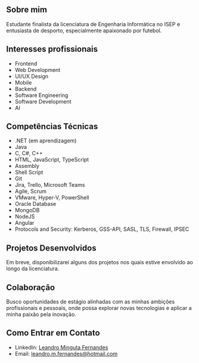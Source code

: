 ## Sobre mim
Estudante finalista da licenciatura de Engenharia Informática no ISEP e entusiasta de desporto, especialmente apaixonado por futebol.

## Interesses profissionais
- Frontend
- Web Development
- UI/UX Design
- Mobile
- Backend
- Software Engineering
- Software Development
- AI

## Competências Técnicas

- .NET (em aprendizagem)
- Java
- C, C#, C++
- HTML, JavaScript, TypeScript
- Assembly
- Shell Script
- Git
- Jira, Trello, Microsoft Teams
- Agile, Scrum
- VMware, Hyper-V, PowerShell
- Oracle Database
- MongoDB
- NodeJS
- Angular
- Protocols and Security: Kerberos, GSS-API, SASL, TLS, Firewall, IPSEC

## Projetos Desenvolvidos
Em breve, disponibilizarei alguns dos projetos nos quais estive envolvido ao longo da licenciatura.

## Colaboração
Busco oportunidades de estágio alinhadas com as minhas ambições profissionais e pessoais, onde possa explorar novas tecnologias e aplicar a minha paixão pela inovação.

## Como Entrar em Contato
- LinkedIn: [Leandro Minguta Fernandes](https://www.linkedin.com/in/leandro-fernandes-b690252a2)
- Email: leandro.m.fernandes@hotmail.com

